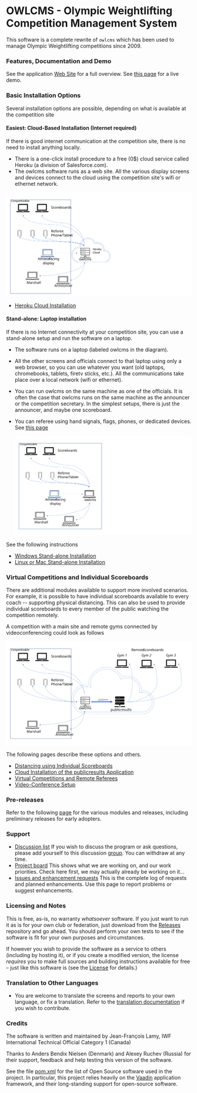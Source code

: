 # OWLCMS - Olympic Weightlifting Competition Management System 
This software is a complete rewrite of `owlcms` which has been used to manage Olympic Weightlifting competitions since 2009. 

### Features, Documentation and Demo

See the application [Web Site](https://owlcms.github.io/owlcms4/) for a full overview.  See [this page](https://owlcms.github.io/owlcms4/#/Demo) for a live demo.

### Basic Installation Options
Several installation options are possible, depending on what is available at the competition site

#### Easiest: Cloud-Based Installation (Internet required)

If there is good internet communication at the competition site, there is no need to install anything locally. 

- There is a one-click install procedure to a free (0$) cloud service called Heroku (a division of Salesforce.com). 
- The owlcms software runs as a web site. All the various display screens and devices connect to the cloud using the competition site's wifi or ethernet network.

![Slide9](docs/img/PublicResults/CloudExplained/Slide9.SVG)

* [Heroku Cloud Installation](https://jflamy-dev.github.io/owlcms4-prerelease/#/Cloud)

#### Stand-alone: Laptop installation

If there is no Internet connectivity at your competition site, you can use a stand-alone setup and run the software on a laptop.

- The software runs on a laptop (labeled owlcms in the diagram). 

- All the other screens and officials connect to that laptop using only a web browser, so you can use whatever you want (old laptops, chromebooks, tablets, firetv sticks, etc.).  All the communications take place over a local network (wifi or ethernet).

- You can run owlcms on the same machine as one of the officials.  It is often the case that owlcms runs on the same machine as the announcer or the competition secretary.  In the simplest setups, there is just the announcer, and maybe one scoreboard.

- You can referee using hand signals, flags, phones, or dedicated devices. See [this page](docs/Refereeing)

  ![Slide1](docs/img/PublicResults/CloudExplained/Slide7.SVG)

See the following instructions

  * [Windows Stand-alone Installation](https://jflamy-dev.github.io/owlcms4-prerelease/#/LocalWindowsSetup)
* [Linux or Mac Stand-alone Installation](docs/LocalLinuxMacSetup)

### Virtual Competitions and Individual Scoreboards

There are additional modules available to support more involved scenarios.  For example, it is possible to have individual scoreboards available to every coach -- supporting physical distancing.  This can also be used to provide individual scoreboards to every member of the public watching the competition remotely.

A competition with a main site and remote gyms connected by videoconferencing could look as follows

![Slide3](docs/img/PublicResults/CloudExplained/Slide3.SVG)

The following pages describe these options and others.

*	[Distancing using Individual Scoreboards](https://jflamy-dev.github.io/owlcms4-prerelease/#/Distancing)
*	[Cloud Installation of the publicresults Application](https://jflamy-dev.github.io/owlcms4-prerelease/#/Remote)
*	[Virtual Competitions and Remote Referees](https://jflamy-dev.github.io/owlcms4-prerelease/#/Virtual)
*	[Video-Conference Setup](https://jflamy-dev.github.io/owlcms4-prerelease/#/Video)

### Pre-releases

Refer to the following [page](https://github.com/jflamy/owlcms4/blob/master/Releases.md) for the various modules and releases, including preliminary releases for early adopters.

### Support

- [Discussion list](https://groups.google.com/forum/#!forum/owlcms)  If you wish to discuss the program or ask questions, please add yourself to this discussion [group](https://groups.google.com/forum/#!forum/owlcms).  You can withdraw at any time.
- [Project board](https://github.com/jflamy/owlcms4/projects/1) This shows what we are working on, and our work priorities.  Check here first, we may actually already be working on it...
- [Issues and enhancement requests](https://github.com/jflamy/owlcms4/issues) This is the complete log of requests and planned enhancements. Use this page to report problems or suggest enhancements.

### Licensing and Notes

This is free, as-is, no warranty *whatsoever* software. If you just want to run it as is for your own club or federation, just download from the [Releases](https://github.com/owlcms/owlcms4/releases) repository and go ahead. You should perform your own tests to see if the software is fit for your own purposes and circumstances.

If however you wish to provide the software as a service to others (including by hosting it), or if you create a modified version, the license *requires* you to make full sources and building instructions available for free &ndash; just like this software is (see the [License](https://github.com/jflamy/owlcms4/blob/master/LICENSE.txt) for details.)

### Translation to Other Languages

- You are welcome to translate the screens and reports to your own language, or fix a translation.  Refer to the [translation documentation](https://jflamy.github.io/owlcms4/#/Translation) if you wish to contribute.

### Credits

The software is written and maintained by Jean-François Lamy, IWF International Technical Official Category 1 (Canada)

Thanks to Anders Bendix Nielsen (Denmark) and Alexey Ruchev (Russia) for their support, feedback and help testing this version of the software.

See the file [pom.xml](pom.xml) for the list of Open Source software used in the project.  In particular, this project relies heavily on the [Vaadin](https://vaadin.com) application framework, and their long-standing support for open-source software.